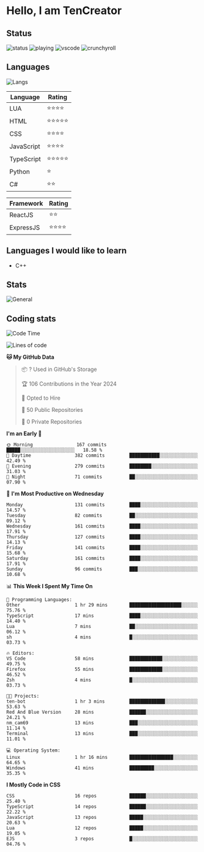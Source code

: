 # Hello, I am TenCreator

## Status
![status](https://api.statusbadges.me/badge/status/518334475038359555?simple=true&style=for-the-badge)
![playing](https://api.statusbadges.me/badge/playing/518334475038359555?style=for-the-badge)
![vscode](https://api.statusbadges.me/badge/vscode/518334475038359555?style=for-the-badge)
![crunchyroll](https://api.statusbadges.me/badge/crunchyroll/518334475038359555?style=for-the-badge)

## Languages
![Langs](https://github-readme-stats.vercel.app/api/top-langs/?username=tencreator&layout=compact&theme=radical)


|Language|Rating|
|--------|------|
|LUA|⭐️⭐️⭐️⭐️|
|HTML|⭐️⭐️⭐️⭐️⭐️|
|CSS|⭐️⭐️⭐️⭐️|
|JavaScript|⭐️⭐️⭐️⭐️|
|TypeScript|⭐️⭐️⭐️⭐️⭐️|
|Python|⭐️|
|C#|⭐️⭐️ |

|Framework|Rating|
|--------|------|
|ReactJS|⭐️⭐️|
|ExpressJS|⭐️⭐️⭐️⭐️|

## Languages I would like to learn
- C++

## Stats
![General](https://github-readme-stats.vercel.app/api?username=tencreator&show_icons=true&theme=radical)

## Coding stats
<!--START_SECTION:waka-->
![Code Time](http://img.shields.io/badge/Code%20Time-148%20hrs%201%20min-blue)

![Lines of code](https://img.shields.io/badge/From%20Hello%20World%20I%27ve%20Written-481.1%20thousand%20lines%20of%20code-blue)

**🐱 My GitHub Data** 

> 📦 ? Used in GitHub's Storage 
 > 
> 🏆 106 Contributions in the Year 2024
 > 
> 💼 Opted to Hire
 > 
> 📜 50 Public Repositories 
 > 
> 🔑 0 Private Repositories 
 > 
**I'm an Early 🐤** 

```text
🌞 Morning                167 commits         █████░░░░░░░░░░░░░░░░░░░░   18.58 % 
🌆 Daytime                382 commits         ███████████░░░░░░░░░░░░░░   42.49 % 
🌃 Evening                279 commits         ████████░░░░░░░░░░░░░░░░░   31.03 % 
🌙 Night                  71 commits          ██░░░░░░░░░░░░░░░░░░░░░░░   07.90 % 
```
📅 **I'm Most Productive on Wednesday** 

```text
Monday                   131 commits         ████░░░░░░░░░░░░░░░░░░░░░   14.57 % 
Tuesday                  82 commits          ██░░░░░░░░░░░░░░░░░░░░░░░   09.12 % 
Wednesday                161 commits         ████░░░░░░░░░░░░░░░░░░░░░   17.91 % 
Thursday                 127 commits         ████░░░░░░░░░░░░░░░░░░░░░   14.13 % 
Friday                   141 commits         ████░░░░░░░░░░░░░░░░░░░░░   15.68 % 
Saturday                 161 commits         ████░░░░░░░░░░░░░░░░░░░░░   17.91 % 
Sunday                   96 commits          ███░░░░░░░░░░░░░░░░░░░░░░   10.68 % 
```


📊 **This Week I Spent My Time On** 

```text
💬 Programming Languages: 
Other                    1 hr 29 mins        ███████████████████░░░░░░   75.76 % 
TypeScript               17 mins             ████░░░░░░░░░░░░░░░░░░░░░   14.40 % 
Lua                      7 mins              ██░░░░░░░░░░░░░░░░░░░░░░░   06.12 % 
sh                       4 mins              █░░░░░░░░░░░░░░░░░░░░░░░░   03.73 % 

🔥 Editors: 
VS Code                  58 mins             ████████████░░░░░░░░░░░░░   49.75 % 
Firefox                  55 mins             ████████████░░░░░░░░░░░░░   46.52 % 
Zsh                      4 mins              █░░░░░░░░░░░░░░░░░░░░░░░░   03.73 % 

🐱‍💻 Projects: 
ten-bot                  1 hr 3 mins         █████████████░░░░░░░░░░░░   53.63 % 
Red And Blue Version     28 mins             ██████░░░░░░░░░░░░░░░░░░░   24.21 % 
nm_cam69                 13 mins             ███░░░░░░░░░░░░░░░░░░░░░░   11.14 % 
Terminal                 13 mins             ███░░░░░░░░░░░░░░░░░░░░░░   11.01 % 

💻 Operating System: 
Linux                    1 hr 16 mins        ████████████████░░░░░░░░░   64.65 % 
Windows                  41 mins             █████████░░░░░░░░░░░░░░░░   35.35 % 
```

**I Mostly Code in CSS** 

```text
CSS                      16 repos            ██████░░░░░░░░░░░░░░░░░░░   25.40 % 
TypeScript               14 repos            ██████░░░░░░░░░░░░░░░░░░░   22.22 % 
JavaScript               13 repos            █████░░░░░░░░░░░░░░░░░░░░   20.63 % 
Lua                      12 repos            █████░░░░░░░░░░░░░░░░░░░░   19.05 % 
EJS                      3 repos             █░░░░░░░░░░░░░░░░░░░░░░░░   04.76 % 
```




<!--END_SECTION:waka-->

